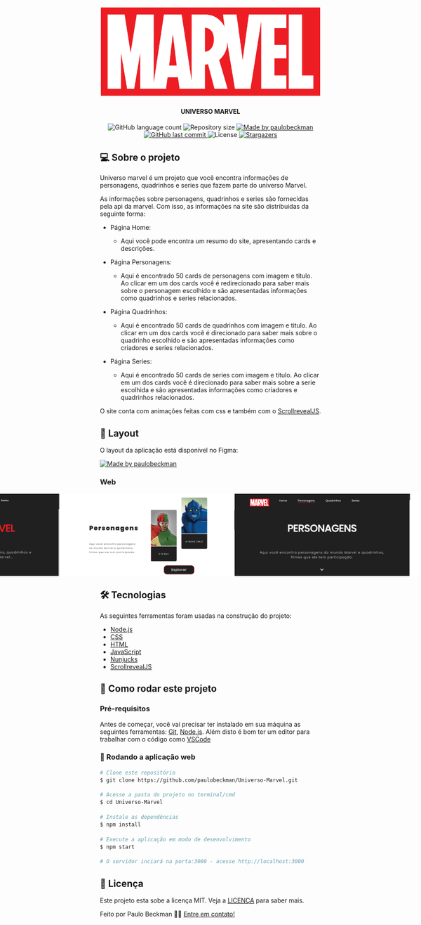 <h1 align="center">
    <img alt="universoMarvel" title="#universoMarvel" src="./public/image/Marvel_Logo.png" width="500px"/>
</h1>

<h4 align="center"> 
	UNIVERSO MARVEL
</h4>
 
<p align="center">
  <img alt="GitHub language count" src="https://img.shields.io/github/languages/count/paulobeckman/Universo-Marvel?color=%2304D361">
  
  <img alt="Repository size" src="https://img.shields.io/github/repo-size/paulobeckman/Universo-Marvel">
  
  <a href="https://www.linkedin.com/in/paulobeckman/">
    <img alt="Made by paulobeckman" src="https://img.shields.io/badge/made%20by-paulobeckman-%2304D361">
  </a>
	
  
  <a href="https://github.com/paulobeckman/Universo-Marvel/commits/master">
    <img alt="GitHub last commit" src="https://img.shields.io/github/last-commit/paulobeckman/Universo-Marvel">
  </a>

  <img alt="License" src="https://img.shields.io/badge/license-MIT-brightgreen">
   <a href="https://github.com/paulobeckman/Universo-Marvel/stargazers">
    <img alt="Stargazers" src="https://img.shields.io/github/stars/paulobeckman/Universo-Marvel?style=social">
  </a>
</p>


## 💻 Sobre o projeto

Universo marvel é um projeto que você encontra informações de personagens, quadrinhos e series que fazem parte do universo Marvel.

As informações sobre personagens, quadrinhos e series são fornecidas pela api da marvel. Com isso, as informações na site são distribuidas da seguinte forma:
- Página Home: 
  - Aqui você pode encontra um resumo do site, apresentando cards e descrições.

- Página Personagens: 
  - Aqui é encontrado 50 cards de personagens com imagem e titulo. Ao clicar em um dos cards você é redirecionado para saber mais sobre o personagem escolhido e são apresentadas informações como quadrinhos e series relacionados.

- Página Quadrinhos:
  - Aqui é encontrado 50 cards de quadrinhos com imagem e titulo. Ao clicar em um dos cards você é direcionado para saber mais sobre o quadrinho escolhido e são apresentadas informações como criadores e series relacionados.

- Página Series:
  - Aqui é encontrado 50 cards de series com imagem e titulo. Ao clicar em um dos cards você é direcionado para saber mais sobre a serie escolhida e são apresentadas informações como criadores e quadrinhos relacionados.

O site conta com animações feitas com css e também com o [ScrollrevealJS][bJS].

## 🎨 Layout

O layout da aplicação está disponível no Figma:

<a href="https://www.figma.com/file/v51VByfCPORMuiG9SVoJqi/Marvel?node-id=0%3A1">
  <img alt="Made by paulobeckman" src="https://img.shields.io/badge/Acessar%20Layout%20-Figma-%2304D361">
</a>


### Web

<p align="center" style="display: flex; align-items: flex-start; justify-content: center;">
	
  <img alt="#universoMarvel" title="#universoMarvel" src="./github-assets/Universo-Marvel.gif" width="800px">	
		
  <img alt="#universoMarvel" title="#universoMarvel" src="./github-assets/pagina1.png" width="400px">

  <img alt="#universoMarvel" title="#universoMarvel" src="./github-assets/pagina2.png" width="400px">

  <img alt="#universoMarvel" title="#universoMarvel" src="./github-assets/pagina3.png" width="400px">

  <img alt="#universoMarvel" title="#universoMarvel" src="./github-assets/pagina4.png" width="400px">
</p>

## 🛠 Tecnologias

As seguintes ferramentas foram usadas na construção do projeto:

- [Node.js][nodejs]
- [CSS][css]
- [HTML][HTML]
- [JavaScript][JavaScript]
- [Nunjucks][Nunjucks]
- [ScrollrevealJS][bJS]


## 🚀 Como rodar este projeto

### Pré-requisitos

Antes de começar, você vai precisar ter instalado em sua máquina as seguintes ferramentas:
[Git](https://git-scm.com), [Node.js][nodejs]. 
Além disto é bom ter um editor para trabalhar com o código como [VSCode][vscode]

### 🎲 Rodando a aplicação web

```bash
# Clone este repositório
$ git clone https://github.com/paulobeckman/Universo-Marvel.git

# Acesse a pasta do projeto no terminal/cmd
$ cd Universo-Marvel

# Instale as dependências
$ npm install

# Execute a aplicação em modo de desenvolvimento
$ npm start

# O servidor inciará na porta:3000 - acesse http://localhost:3000 
```


## 📝 Licença

Este projeto esta sobe a licença MIT. Veja a [LICENÇA](license) para saber mais.

Feito por Paulo Beckman 👋🏽 [Entre em contato!](https://www.linkedin.com/in/paulobeckman/)

[nodejs]: https://nodejs.org/
[npm]: https://www.npmjs.com/
[vscode]: https://code.visualstudio.com/
[vceditconfig]: https://marketplace.visualstudio.com/items?itemName=EditorConfig.EditorConfig
[license]: https://opensource.org/licenses/MIT
[vceslint]: https://marketplace.visualstudio.com/items?itemName=dbaeumer.vscode-eslint
[prettier]: https://marketplace.visualstudio.com/items?itemName=esbenp.prettier-vscode
[CSS]: https://developer.mozilla.org/pt-BR/docs/Web/CSS
[HTML]: https://developer.mozilla.org/pt-BR/docs/Web/HTML
[JavaScript]: https://developer.mozilla.org/pt-BR/docs/Aprender/JavaScript
[Nunjucks]: https://www.npmjs.com/package/nunjucks
[bJS]: https://scrollrevealjs.org/